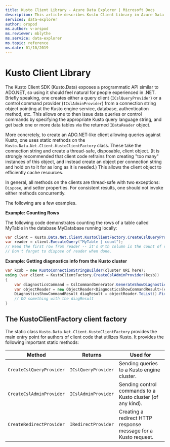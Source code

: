 ```yaml
---
title: Kusto Client Library - Azure Data Explorer | Microsoft Docs
description: This article describes Kusto Client Library in Azure Data Explorer.
services: data-explorer
author: orspod
ms.author: v-orspod
ms.reviewer: mblythe
ms.service: data-explorer
ms.topic: reference
ms.date: 01/10/2019
---
```

# Kusto Client Library
    
The Kusto Client SDK (Kusto.Data) exposes a programmatic API
similar to ADO.NET, so using it should feel
natural for people experienced in .NET. Briefly speaking, one creates
either a query client (`ICslQueryProvider`) or a control command
provider (`ICslAdminProvider`) from a connection string object
pointing at the Kusto engine service, database, authentication
method, etc. This allows one to then issue data queries or
control commands by specifying the appropriate Kusto query language
string, and get back one or more data tables via the returned
`IDataReader` object.

More concretely, to create an ADO.NET-like client allowing queries against
Kusto, one uses static methods on the `Kusto.Data.Net.Client.KustoClientFactory`
class. These take the connection string and create a thread-safe, disposable,
client object. (It is strongly recommended that client code refrains from
creating "too many" instances of this object, and instead create an
object per connection string and hold on to it for as long as it is needed.)
This allows the client object to efficiently cache resources.

In general, all methods on the clients are thread-safe with two exceptions: `Dispose`, 
and setter properties. For consistent results, one should not invoke either methods
concurrently.

The following are a few examples.

**Example: Counting Rows**
 
The following code demonstrates counting the rows of a table called MyTable in the database MyDatabase running locally:

```csharp
var client = Kusto.Data.Net.Client.KustoClientFactory.CreateCslQueryProvider("https://help.kusto.windows.net/Samples;Fed=true");
var reader = client.ExecuteQuery("MyTable | count");
// Read the first row from reader -- it's 0'th column is the count of records in MyTable
// Don't forget to dispose of reader when done.
```

**Example: Getting diagnostics info from the Kusto cluster**

```csharp
var kcsb = new KustoConnectionStringBuilder(cluster URI here);
using (var client = KustoClientFactory.CreateCslAdminProvider(kcsb))
{
    var diagnosticsCommand = CslCommandGenerator.GenerateShowDiagnosticsCommand();
    var objectReader = new ObjectReader<DiagnosticsShowCommandResult>(client.ExecuteControlCommand(diagnosticsCommand));
    DiagnosticsShowCommandResult diagResult = objectReader.ToList().FirstOrDefault();
    // DO something with the diagResult    
}
```



## The KustoClientFactory client factory

The static class `Kusto.Data.Net.Client.KustoClientFactory` provides the main entry point for authors
of client code that utilizes Kusto. It provides the following important static methods:

|Method                                      |Returns                                |Used for                                                      |
|--------------------------------------------|---------------------------------------|--------------------------------------------------------------|
|`CreateCslQueryProvider`                    |`ICslQueryProvider`                    |Sending queries to a Kusto engine cluster.                    |
|`CreateCslAdminProvider`                    |`ICslAdminProvider`                    |Sending control commands to a Kusto cluster (of any kind).    |
|`CreateRedirectProvider`                    |`IRedirectProvider`                    |Creating a redirect HTTP response message for a Kusto request.|


